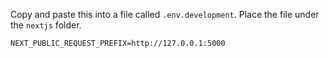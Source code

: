 Copy and paste this into a file called `.env.development`. Place the file under the `nextjs` folder.

```
NEXT_PUBLIC_REQUEST_PREFIX=http://127.0.0.1:5000
```